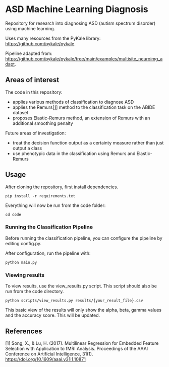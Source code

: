 # ASD Machine Learning Diagnosis

Repository for research into diagnosing ASD (autism spectrum disorder) using machine learning.

Uses many resources from the PyKale library: https://github.com/pykale/pykale.

Pipeline adapted from: https://github.com/pykale/pykale/tree/main/examples/multisite_neuroimg_adapt.

## Areas of interest

The code in this repository:
* applies various methods of classification to diagnose ASD
* applies the Remurs[[1]](#remurs-ref) method to the classification task on the ABIDE dataset
* proposes Elastic-Remurs method, an extension of Remurs with an additional smoothing penalty

Future areas of investigation:
* treat the decision function output as a certainty measure rather than just output a class
* use phenotypic data in the classification using Remurs and Elastic-Remurs

## Usage
After cloning the repository, first install dependencies.
```
pip install -r requirements.txt
```

Everything will now be run from the code folder:
```
cd code
```

### Running the Classification Pipeline
Before running the classification pipeline, you can configure the pipeline by editing config.py.

After configuration, run the pipeline with:
```
python main.py
```

### Viewing results
To view results, use the view_results.py script. This script should also be run from the code directory.
```
python scripts/view_results.py results/{your_result_file}.csv
```
This basic view of the results will only show the alpha, beta, gamma values and the accuracy score. This will be updated.

## References
<a id="remurs-ref"></a>
[1] Song, X., & Lu, H. (2017). Multilinear Regression for Embedded Feature Selection with Application to fMRI Analysis. Proceedings of the AAAI Conference on Artificial Intelligence, 31(1). https://doi.org/10.1609/aaai.v31i1.10871
